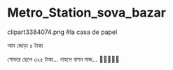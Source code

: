 # Metro_Station_sova_bazar

clipart3384074.png
#la casa de papel

আম জোড়া ৫ টাকা




শোভার ছেলে ৩২৫ টাকা...
নাহলে বাসন মাজ... 🐄🐄🐄🌈🐙
